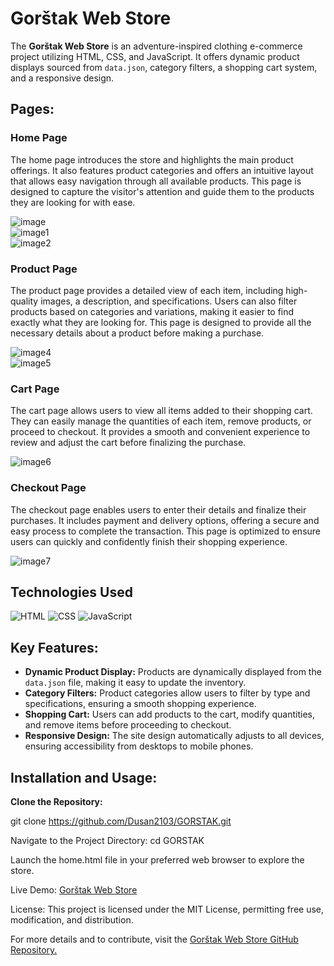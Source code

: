 # Gorštak Web Store

The **Gorštak Web Store** is an adventure-inspired clothing e-commerce project utilizing HTML, CSS, and JavaScript. It offers dynamic product displays sourced from `data.json`, category filters, a shopping cart system, and a responsive design.

## Pages:

### **Home Page**  
The home page introduces the store and highlights the main product offerings. It also features product categories and offers an intuitive layout that allows easy navigation through all available products. This page is designed to capture the visitor's attention and guide them to the products they are looking for with ease.

![image](https://github.com/user-attachments/assets/b65acaa3-69bf-4931-86fa-578ba59578c5)  
![image1](https://github.com/user-attachments/assets/9a963225-cb9b-4c39-9045-6da4b2d0480e)  
![image2](https://github.com/user-attachments/assets/6e255a50-ddc9-493a-af1f-57fdb32d18b9)

### **Product Page**  
The product page provides a detailed view of each item, including high-quality images, a description, and specifications. Users can also filter products based on categories and variations, making it easier to find exactly what they are looking for. This page is designed to provide all the necessary details about a product before making a purchase.

![image4](https://github.com/user-attachments/assets/fa5b8e57-7e8f-4b99-988d-714359c65e18)  
![image5](https://github.com/user-attachments/assets/61bc41aa-1dec-40e7-b4f2-d260ade93c93)

### **Cart Page**  
The cart page allows users to view all items added to their shopping cart. They can easily manage the quantities of each item, remove products, or proceed to checkout. It provides a smooth and convenient experience to review and adjust the cart before finalizing the purchase.

![image6](https://github.com/user-attachments/assets/39dbc1b8-ec69-46da-b4dc-6a3b42c6885f)

### **Checkout Page**  
The checkout page enables users to enter their details and finalize their purchases. It includes payment and delivery options, offering a secure and easy process to complete the transaction. This page is optimized to ensure users can quickly and confidently finish their shopping experience.

![image7](https://github.com/user-attachments/assets/d680f27c-1612-496b-b046-9870c6f817dc)

## Technologies Used
![HTML](https://img.shields.io/badge/-HTML-E34F26?style=flat-square&logo=html5&logoColor=white)
![CSS](https://img.shields.io/badge/-CSS-1572B6?style=flat-square&logo=css3&logoColor=white)
![JavaScript](https://img.shields.io/badge/-JavaScript-F7DF1E?style=flat-square&logo=javascript&logoColor=black)

## Key Features:

- **Dynamic Product Display:** Products are dynamically displayed from the `data.json` file, making it easy to update the inventory.
- **Category Filters:** Product categories allow users to filter by type and specifications, ensuring a smooth shopping experience.
- **Shopping Cart:** Users can add products to the cart, modify quantities, and remove items before proceeding to checkout.
- **Responsive Design:** The site design automatically adjusts to all devices, ensuring accessibility from desktops to mobile phones.

## Installation and Usage:

**Clone the Repository:**
   
   git clone https://github.com/Dusan2103/GORSTAK.git
   
Navigate to the Project Directory: cd GORSTAK

Launch the home.html file in your preferred web browser to explore the store.

Live Demo:
[Gorštak Web Store](https://gorstakstore.netlify.app/)

License:
This project is licensed under the MIT License, permitting free use, modification, and distribution.

For more details and to contribute, visit the [Gorštak Web Store GitHub Repository.](https://github.com/Dusan2103/GORSTAK)
